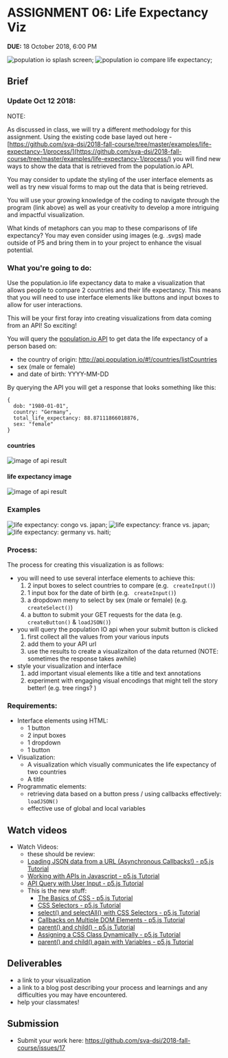 # ASSIGNMENT 06: Life Expectancy Viz
**DUE:** 18 October 2018, 6:00 PM


![population io splash screen](assets/images/populationio-1.png);
![population io compare life expectancy](assets/images/populationio-2.png);

## Brief

### Update Oct 12 2018:

NOTE:

As discussed in class, we will try a different methodology for this assignment. Using the existing code base layed out here - [https://github.com/sva-dsi/2018-fall-course/tree/master/examples/life-expectancy-1/process/](https://github.com/sva-dsi/2018-fall-course/tree/master/examples/life-expectancy-1/process/) you will find new ways to show the data that is retrieved from the population.io API.

You may consider to update the styling of the user interface elements as well as try new visual forms to map out the data that is being retrieved.

You will use your growing knowledge of the coding to navigate through the program (link above) as well as your creativity to develop a more intriguing and impactful visualization.

What kinds of metaphors can you map to these comparisons of life expectancy? You may even consider using images (e.g. .svgs) made outside of P5 and bring them in to your project to enhance the visual potential.


### What you're going to do:

Use the population.io life expectancy data to make a visualization that allows people to compare 2 countries and their life expectancy. This means that you will need to use interface elements like buttons and input boxes to allow for user interactions.

This will be your first foray into creating visualizations from data coming from an API! So exciting!

You will query the [population.io API](http://api.population.io/) to get data the life expectancy of a person based on:
- the country of origin: http://api.population.io/#!/countries/listCountries
- sex (male or female)
- and date of birth: YYYY-MM-DD

By querying the API you will get a response that looks something like this:

```
{
  dob: "1980-01-01",
  country: "Germany",
  total_life_expectancy: 88.87111866018876,
  sex: "female"
}
```
#### countries
![image of api result](assets/images/api-countries.png)

#### life expectancy image
![image of api result](assets/images/api-life-expectancy.png)


### Examples

![life expectancy: congo vs. japan](assets/images/congo-vs-japan.png);
![life expectancy: france vs. japan](assets/images/france-vs-japan.png);
![life expectancy: germany vs. haiti](assets/images/germany-vs-haiti.png);


### Process:

The process for creating this visualization is as follows:

- you will need to use several interface elements to achieve this:
  1. 2 input boxes to select countries to compare (e.g. ` createInput()`)
  2. 1 input box for the date of birth (e.g. ` createInput()`)
  3. a dropdown meny to select by sex (male or female) (e.g. `createSelect()`)
  4. a button to submit your GET requests for the data (e.g. `createButton()` & `loadJSON()`)
- you will query the population IO api when your submit button is clicked
  1. first collect all the values from your various inputs
  2. add them to your API url
  3. use the results to create a visualizaiton of the data returned (NOTE: sometimes the response takes awhile)
- style your visualization and interface
  1. add important visual elements like a title and text annotations
  2. experiment with engaging visual encodings that might tell the story better! (e.g. tree rings? )


### Requirements:

- Interface elements using HTML:
  - 1 button
  - 2 input boxes
  - 1 dropdown
  - 1 button
- Visualization:
  - A visualization which visually communicates the life expectancy of two countries
  - A title
- Programmatic elements:
  - retrieving data based on a button press / using callbacks effectively: `loadJSON()`
  - effective use of global and local variables



## Watch videos

- Watch Videos:
  - these should be review:
  - [Loading JSON data from a URL (Asynchronous Callbacks!) - p5.js Tutorial](https://www.youtube.com/watch?v=6mT3r8Qn1VY&index=4&list=PLRqwX-V7Uu6a-SQiI4RtIwuOrLJGnel0r)
  - [Working with APIs in Javascript - p5.js Tutorial](https://www.youtube.com/watch?v=ecT42O6I_WI&index=5&list=PLRqwX-V7Uu6a-SQiI4RtIwuOrLJGnel0r)
  - [API Query with User Input - p5.js Tutorial](https://www.youtube.com/watch?v=4UoUqnjUC2c&index=6&list=PLRqwX-V7Uu6a-SQiI4RtIwuOrLJGnel0r)
  - This is the new stuff:
    - [The Basics of CSS - p5.js Tutorial](https://www.youtube.com/watch?v=zGL8q8iQSQw&list=PLRqwX-V7Uu6bI1SlcCRfLH79HZrFAtBvX&index=7)
    - [CSS Selectors - p5.js Tutorial](https://www.youtube.com/watch?v=sVo8Dbii8OQ&list=PLRqwX-V7Uu6bI1SlcCRfLH79HZrFAtBvX&index=9)
    - [select() and selectAll() with CSS Selectors - p5.js Tutorial](https://www.youtube.com/watch?v=sSQPLIHIzmg&list=PLRqwX-V7Uu6bI1SlcCRfLH79HZrFAtBvX&index=10)
    - [Callbacks on Multiple DOM Elements - p5.js Tutorial](https://www.youtube.com/watch?v=KeZBpeH59Q4&list=PLRqwX-V7Uu6bI1SlcCRfLH79HZrFAtBvX&index=11)
    - [parent() and child() - p5.js Tutorial](https://www.youtube.com/watch?v=eoXLD0Aw1YI&list=PLRqwX-V7Uu6bI1SlcCRfLH79HZrFAtBvX&index=12)
    - [Assigning a CSS Class Dynamically - p5.js Tutorial](https://www.youtube.com/watch?v=KMRgLi2TBhQ&list=PLRqwX-V7Uu6bI1SlcCRfLH79HZrFAtBvX&index=13)
    - [parent() and child() again with Variables - p5.js Tutorial](https://www.youtube.com/watch?v=4OAG_BkQcPE&list=PLRqwX-V7Uu6bI1SlcCRfLH79HZrFAtBvX&index=14)


## Deliverables

* a link to your visualization
* a link to a blog post describing your process and learnings and any difficulties you may have encountered.
* help your classmates!


## Submission

* Submit your work here: https://github.com/sva-dsi/2018-fall-course/issues/17
